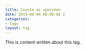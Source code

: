 ```yaml
---
title: Coyote as specimen
date: 2015-08-04 00:00:00 Z
categories:
- tags
layout: tag
---
```


This is content written about this tag. 
